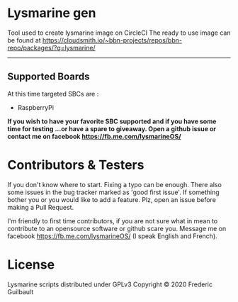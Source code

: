 # Lysmarine gen
Tool used to create lysmarine image on CircleCI
The ready to use image can be found at <https://cloudsmith.io/~bbn-projects/repos/bbn-repo/packages/?q=lysmarine/>

---

## Supported Boards 

At this time targeted SBCs are :
 - RaspberryPi

__If you wish to have your favorite SBC supported and if you have some time for testing ...or have a spare to giveaway. 
Open a github issue or contact me on facebook https://fb.me.com/lysmarineOS/__

# Contributors & Testers

If you don't know where to start. Fixing a typo can be enough. There also some issues in the bug tracker marked as
'good first issue'. If something bother you or you would like to add a feature. Plz, open an issue before
making a Pull Request.

I'm friendly to first time contributors, if you are not sure what in mean to contribute to an opensource software
or github scare you. Message me on facebook <https://fb.me.com/lysmarineOS/> (I speak English and French). 

# License

Lysmarine scripts distributed under GPLv3
Copyright © 2020 Frederic Guilbault
